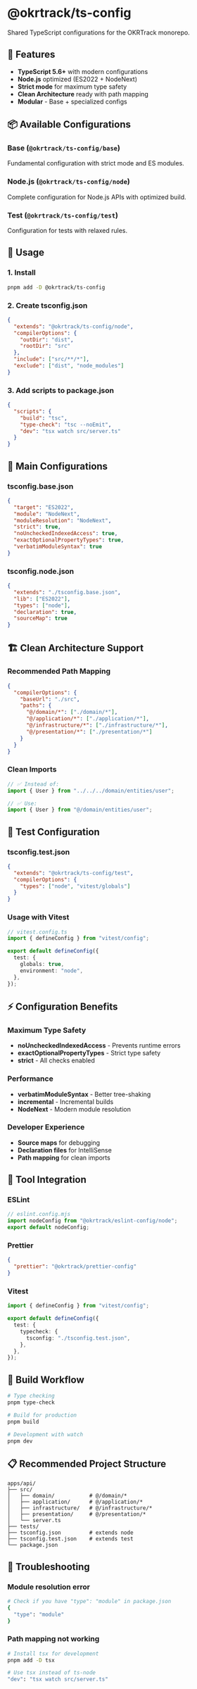 # @okrtrack/ts-config

Shared TypeScript configurations for the OKRTrack monorepo.

## 🚀 Features

- **TypeScript 5.6+** with modern configurations
- **Node.js** optimized (ES2022 + NodeNext)
- **Strict mode** for maximum type safety
- **Clean Architecture** ready with path mapping
- **Modular** - Base + specialized configs

## 📦 Available Configurations

### Base (`@okrtrack/ts-config/base`)

Fundamental configuration with strict mode and ES modules.

### Node.js (`@okrtrack/ts-config/node`)

Complete configuration for Node.js APIs with optimized build.

### Test (`@okrtrack/ts-config/test`)

Configuration for tests with relaxed rules.

## 🎯 Usage

### 1. Install

```bash
pnpm add -D @okrtrack/ts-config
```

### 2. Create tsconfig.json

```json
{
  "extends": "@okrtrack/ts-config/node",
  "compilerOptions": {
    "outDir": "dist",
    "rootDir": "src"
  },
  "include": ["src/**/*"],
  "exclude": ["dist", "node_modules"]
}
```

### 3. Add scripts to package.json

```json
{
  "scripts": {
    "build": "tsc",
    "type-check": "tsc --noEmit",
    "dev": "tsx watch src/server.ts"
  }
}
```

## 🔧 Main Configurations

### tsconfig.base.json

```json
{
  "target": "ES2022",
  "module": "NodeNext",
  "moduleResolution": "NodeNext",
  "strict": true,
  "noUncheckedIndexedAccess": true,
  "exactOptionalPropertyTypes": true,
  "verbatimModuleSyntax": true
}
```

### tsconfig.node.json

```json
{
  "extends": "./tsconfig.base.json",
  "lib": ["ES2022"],
  "types": ["node"],
  "declaration": true,
  "sourceMap": true
}
```

## 🏗️ Clean Architecture Support

### Recommended Path Mapping

```json
{
  "compilerOptions": {
    "baseUrl": "./src",
    "paths": {
      "@/domain/*": ["./domain/*"],
      "@/application/*": ["./application/*"],
      "@/infrastructure/*": ["./infrastructure/*"],
      "@/presentation/*": ["./presentation/*"]
    }
  }
}
```

### Clean Imports

```typescript
// ✅ Instead of:
import { User } from "../../../domain/entities/user";

// ✅ Use:
import { User } from "@/domain/entities/user";
```

## 🧪 Test Configuration

### tsconfig.test.json

```json
{
  "extends": "@okrtrack/ts-config/test",
  "compilerOptions": {
    "types": ["node", "vitest/globals"]
  }
}
```

### Usage with Vitest

```typescript
// vitest.config.ts
import { defineConfig } from "vitest/config";

export default defineConfig({
  test: {
    globals: true,
    environment: "node",
  },
});
```

## ⚡ Configuration Benefits

### Maximum Type Safety

- **noUncheckedIndexedAccess** - Prevents runtime errors
- **exactOptionalPropertyTypes** - Strict type safety
- **strict** - All checks enabled

### Performance

- **verbatimModuleSyntax** - Better tree-shaking
- **incremental** - Incremental builds
- **NodeNext** - Modern module resolution

### Developer Experience

- **Source maps** for debugging
- **Declaration files** for IntelliSense
- **Path mapping** for clean imports

## 🎨 Tool Integration

### ESLint

```js
// eslint.config.mjs
import nodeConfig from "@okrtrack/eslint-config/node";
export default nodeConfig;
```

### Prettier

```json
{
  "prettier": "@okrtrack/prettier-config"
}
```

### Vitest

```typescript
import { defineConfig } from "vitest/config";

export default defineConfig({
  test: {
    typecheck: {
      tsconfig: "./tsconfig.test.json",
    },
  },
});
```

## 🔄 Build Workflow

```bash
# Type checking
pnpm type-check

# Build for production
pnpm build

# Development with watch
pnpm dev
```

## 📋 Recommended Project Structure

```
apps/api/
├── src/
│   ├── domain/           # @/domain/*
│   ├── application/      # @/application/*
│   ├── infrastructure/   # @/infrastructure/*
│   ├── presentation/     # @/presentation/*
│   └── server.ts
├── tests/
├── tsconfig.json         # extends node
├── tsconfig.test.json    # extends test
└── package.json
```

## 🚨 Troubleshooting

### Module resolution error

```bash
# Check if you have "type": "module" in package.json
{
  "type": "module"
}
```

### Path mapping not working

```bash
# Install tsx for development
pnpm add -D tsx

# Use tsx instead of ts-node
"dev": "tsx watch src/server.ts"
```
